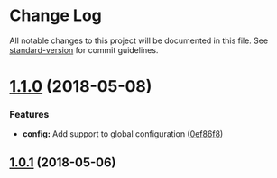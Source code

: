 # Change Log

All notable changes to this project will be documented in this file. See [standard-version](https://github.com/conventional-changelog/standard-version) for commit guidelines.

<a name="1.1.0"></a>
# [1.1.0](https://github.com/sebelga/nsql-cache-datastore/compare/v1.0.1...v1.1.0) (2018-05-08)


### Features

* **config:** Add support to global configuration ([0ef86f8](https://github.com/sebelga/nsql-cache-datastore/commit/0ef86f8))



<a name="1.0.1"></a>
## [1.0.1](https://github.com/sebelga/nsql-cache-datastore/compare/v1.0.0...v1.0.1) (2018-05-06)
